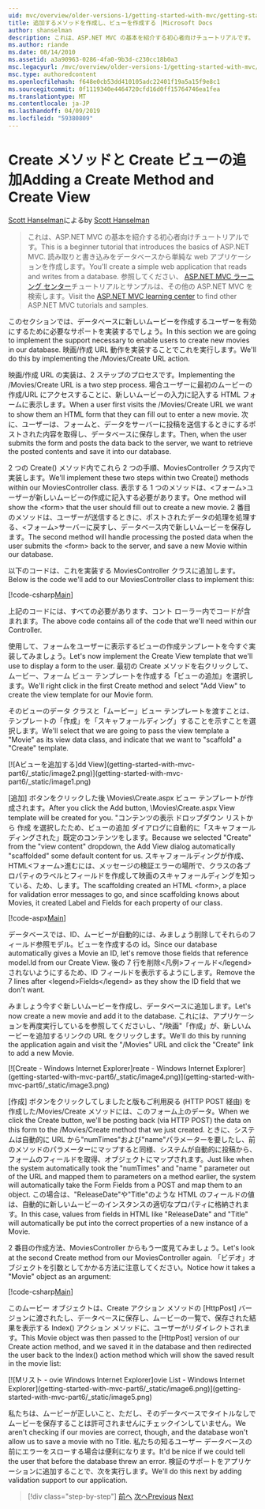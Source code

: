 ```yaml
---
uid: mvc/overview/older-versions-1/getting-started-with-mvc/getting-started-with-mvc-part6
title: 追加するメソッドを作成し、ビューを作成する |Microsoft Docs
author: shanselman
description: これは、ASP.NET MVC の基本を紹介する初心者向けチュートリアルです。 読み取りと書き込みをデータベースから単純な web アプリケーションを作成します。
ms.author: riande
ms.date: 08/14/2010
ms.assetid: a3a90963-0286-4fa0-9b3d-c230cc18b0a3
msc.legacyurl: /mvc/overview/older-versions-1/getting-started-with-mvc/getting-started-with-mvc-part6
msc.type: authoredcontent
ms.openlocfilehash: f648e0cb53dd410105adc22401f19a5a15f9e8c1
ms.sourcegitcommit: 0f1119340e4464720cfd16d0ff15764746ea1fea
ms.translationtype: MT
ms.contentlocale: ja-JP
ms.lasthandoff: 04/09/2019
ms.locfileid: "59380809"
---
```

# <a name="adding-a-create-method-and-create-view"></a><span data-ttu-id="11774-104">Create メソッドと Create ビューの追加</span><span class="sxs-lookup"><span data-stu-id="11774-104">Adding a Create Method and Create View</span></span>

<span data-ttu-id="11774-105">[Scott Hanselman](https://github.com/shanselman)による</span><span class="sxs-lookup"><span data-stu-id="11774-105">by [Scott Hanselman](https://github.com/shanselman)</span></span>

> <span data-ttu-id="11774-106">これは、ASP.NET MVC の基本を紹介する初心者向けチュートリアルです。</span><span class="sxs-lookup"><span data-stu-id="11774-106">This is a beginner tutorial that introduces the basics of ASP.NET MVC.</span></span> <span data-ttu-id="11774-107">読み取りと書き込みをデータベースから単純な web アプリケーションを作成します。</span><span class="sxs-lookup"><span data-stu-id="11774-107">You'll create a simple web application that reads and writes from a database.</span></span> <span data-ttu-id="11774-108">参照してください、 [ASP.NET MVC ラーニング センター](../../../index.md)チュートリアルとサンプルは、その他の ASP.NET MVC を検索します。</span><span class="sxs-lookup"><span data-stu-id="11774-108">Visit the [ASP.NET MVC learning center](../../../index.md) to find other ASP.NET MVC tutorials and samples.</span></span>


<span data-ttu-id="11774-109">このセクションでは、データベースに新しいムービーを作成するユーザーを有効にするために必要なサポートを実装するでしょう。</span><span class="sxs-lookup"><span data-stu-id="11774-109">In this section we are going to implement the support necessary to enable users to create new movies in our database.</span></span> <span data-ttu-id="11774-110">映画/作成 URL 動作を実装することでこれを実行します。</span><span class="sxs-lookup"><span data-stu-id="11774-110">We'll do this by implementing the /Movies/Create URL action.</span></span>

<span data-ttu-id="11774-111">映画/作成 URL の実装は、2 ステップのプロセスです。</span><span class="sxs-lookup"><span data-stu-id="11774-111">Implementing the /Movies/Create URL is a two step process.</span></span> <span data-ttu-id="11774-112">場合ユーザーに最初のムービーの作成/URL にアクセスすることに、新しいムービーの入力に記入する HTML フォームに表示します。</span><span class="sxs-lookup"><span data-stu-id="11774-112">When a user first visits the /Movies/Create URL we want to show them an HTML form that they can fill out to enter a new movie.</span></span> <span data-ttu-id="11774-113">次に、ユーザーは、フォームと、データをサーバーに投稿を送信するときにするポストされた内容を取得し、データベースに保存します。</span><span class="sxs-lookup"><span data-stu-id="11774-113">Then, when the user submits the form and posts the data back to the server, we want to retrieve the posted contents and save it into our database.</span></span>

<span data-ttu-id="11774-114">2 つの Create() メソッド内でこれら 2 つの手順、MoviesController クラス内で実装します。</span><span class="sxs-lookup"><span data-stu-id="11774-114">We'll implement these two steps within two Create() methods within our MoviesController class.</span></span> <span data-ttu-id="11774-115">表示する 1 つのメソッドは、&lt;フォーム&gt;ユーザーが新しいムービーの作成に記入する必要があります。</span><span class="sxs-lookup"><span data-stu-id="11774-115">One method will show the &lt;form&gt; that the user should fill out to create a new movie.</span></span> <span data-ttu-id="11774-116">2 番目のメソッドは、ユーザーが送信するときに、ポストされたデータの処理を処理する、&lt;フォーム&gt;サーバーに戻すし、データベース内で新しいムービーを保存します。</span><span class="sxs-lookup"><span data-stu-id="11774-116">The second method will handle processing the posted data when the user submits the &lt;form&gt; back to the server, and save a new Movie within our database.</span></span>

<span data-ttu-id="11774-117">以下のコードは、これを実装する MoviesController クラスに追加します。</span><span class="sxs-lookup"><span data-stu-id="11774-117">Below is the code we'll add to our MoviesController class to implement this:</span></span>

[!code-csharp[Main](getting-started-with-mvc-part6/samples/sample1.cs)]

<span data-ttu-id="11774-118">上記のコードには、すべての必要があります、コント ローラー内でコードが含まれます。</span><span class="sxs-lookup"><span data-stu-id="11774-118">The above code contains all of the code that we'll need within our Controller.</span></span>

<span data-ttu-id="11774-119">使用して、フォームをユーザーに表示するビューの作成テンプレートを今すぐ実装してみましょう。</span><span class="sxs-lookup"><span data-stu-id="11774-119">Let's now implement the Create View template that we'll use to display a form to the user.</span></span> <span data-ttu-id="11774-120">最初の Create メソッドを右クリックして、ムービー、フォーム ビュー テンプレートを作成する「ビューの追加」を選択します。</span><span class="sxs-lookup"><span data-stu-id="11774-120">We'll right click in the first Create method and select "Add View" to create the view template for our Movie form.</span></span>

<span data-ttu-id="11774-121">そのビューのデータ クラスと「ムービー」ビュー テンプレートを渡すことは、テンプレートの「作成」を「スキャフォールディング」することを示すことを選択します。</span><span class="sxs-lookup"><span data-stu-id="11774-121">We'll select that we are going to pass the view template a "Movie" as its view data class, and indicate that we want to "scaffold" a "Create" template.</span></span>

[![A<span data-ttu-id="11774-122">ビューを追加する]</span><span class="sxs-lookup"><span data-stu-id="11774-122">dd View]</span></span>(getting-started-with-mvc-part6/_static/image2.png)](getting-started-with-mvc-part6/_static/image1.png)

<span data-ttu-id="11774-123">[追加] ボタンをクリックした後 \Movies\Create.aspx ビュー テンプレートが作成されます。</span><span class="sxs-lookup"><span data-stu-id="11774-123">After you click the Add button, \Movies\Create.aspx View template will be created for you.</span></span> <span data-ttu-id="11774-124">"コンテンツの表示 ドロップダウン リストから 作成 を選択したため、ビューの追加 ダイアログに自動的に「スキャフォールディングされた」既定のコンテンツをします。</span><span class="sxs-lookup"><span data-stu-id="11774-124">Because we selected "Create" from the "view content" dropdown, the Add View dialog automatically "scaffolded" some default content for us.</span></span> <span data-ttu-id="11774-125">スキャフォールディングが作成、HTML&lt;フォーム&gt;進むには、メッセージの検証エラーの場所で、クラスの各プロパティのラベルとフィールドを作成して映画のスキャフォールディングを知っている、ため、します。</span><span class="sxs-lookup"><span data-stu-id="11774-125">The scaffolding created an HTML &lt;form&gt;, a place for validation error messages to go, and since scaffolding knows about Movies, it created Label and Fields for each property of our class.</span></span>

[!code-aspx[Main](getting-started-with-mvc-part6/samples/sample2.aspx)]

<span data-ttu-id="11774-126">データベースでは、ID、ムービーが自動的には、みましょう削除してそれらのフィールド参照モデル。ビューを作成するの id。</span><span class="sxs-lookup"><span data-stu-id="11774-126">Since our database automatically gives a Movie an ID, let's remove those fields that reference model.Id from our Create View.</span></span> <span data-ttu-id="11774-127">後の 7 行を削除&lt;凡例&gt;フィールド&lt;/legend&gt;されないようにするため、ID フィールドを表示するようにします。</span><span class="sxs-lookup"><span data-stu-id="11774-127">Remove the 7 lines after &lt;legend&gt;Fields&lt;/legend&gt; as they show the ID field that we don't want.</span></span>

<span data-ttu-id="11774-128">みましょう今すぐ新しいムービーを作成し、データベースに追加します。</span><span class="sxs-lookup"><span data-stu-id="11774-128">Let's now create a new movie and add it to the database.</span></span> <span data-ttu-id="11774-129">これには、アプリケーションを再度実行しているを参照してくださいし、"/映画"「作成」が、新しいムービーを追加するリンクの URL をクリックします。</span><span class="sxs-lookup"><span data-stu-id="11774-129">We'll do this by running the application again and visit the "/Movies" URL and click the "Create" link to add a new Movie.</span></span>

[![C<span data-ttu-id="11774-130">reate - Windows Internet Explorer]</span><span class="sxs-lookup"><span data-stu-id="11774-130">reate - Windows Internet Explorer]</span></span>(getting-started-with-mvc-part6/_static/image4.png)](getting-started-with-mvc-part6/_static/image3.png)

<span data-ttu-id="11774-131">[作成] ボタンをクリックしてしましたと版もご利用戻る (HTTP POST 経由) を作成した/Movies/Create メソッドには、このフォーム上のデータ。</span><span class="sxs-lookup"><span data-stu-id="11774-131">When we click the Create button, we'll be posting back (via HTTP POST) the data on this form to the /Movies/Create method that we just created.</span></span> <span data-ttu-id="11774-132">ときに、システムは自動的に URL から"numTimes"および"name"パラメーターを要したし、前のメソッドのパラメーターにマップすると同様、システムが自動的に投稿から、フォームのフィールドを取得、オブジェクトにマップされます。</span><span class="sxs-lookup"><span data-stu-id="11774-132">Just like when the system automatically took the "numTimes" and "name " parameter out of the URL and mapped them to parameters on a method earlier, the system will automatically take the Form Fields from a POST and map them to an object.</span></span> <span data-ttu-id="11774-133">この場合は、"ReleaseDate"や"Title"のような HTML のフィールドの値は、自動的に新しいムービーのインスタンスの適切なプロパティに格納されます。</span><span class="sxs-lookup"><span data-stu-id="11774-133">In this case, values from fields in HTML like "ReleaseDate" and "Title" will automatically be put into the correct properties of a new instance of a Movie.</span></span>

<span data-ttu-id="11774-134">2 番目の作成方法、MoviesController からもう一度見てみましょう。</span><span class="sxs-lookup"><span data-stu-id="11774-134">Let's look at the second Create method from our MoviesController again.</span></span> <span data-ttu-id="11774-135">「ビデオ」オブジェクトを引数としてかかる方法に注意してください。</span><span class="sxs-lookup"><span data-stu-id="11774-135">Notice how it takes a "Movie" object as an argument:</span></span>

[!code-csharp[Main](getting-started-with-mvc-part6/samples/sample3.cs)]

<span data-ttu-id="11774-136">このムービー オブジェクトは、Create アクション メソッドの [HttpPost] バージョンに渡されたし、データベースに保存し、ムービーの一覧で、保存された結果を表示する Index() アクション メソッドに、ユーザーがリダイレクトされます。</span><span class="sxs-lookup"><span data-stu-id="11774-136">This Movie object was then passed to the [HttpPost] version of our Create action method, and we saved it in the database and then redirected the user back to the Index() action method which will show the saved result in the movie list:</span></span>

[![M<span data-ttu-id="11774-137">リスト - ovie Windows Internet Explorer]</span><span class="sxs-lookup"><span data-stu-id="11774-137">ovie List - Windows Internet Explorer]</span></span>(getting-started-with-mvc-part6/_static/image6.png)](getting-started-with-mvc-part6/_static/image5.png)

<span data-ttu-id="11774-138">私たちは、ムービーが正しいこと、ただし、そのデータベースでタイトルなしでムービーを保存することは許可されませんにチェックインしていません。</span><span class="sxs-lookup"><span data-stu-id="11774-138">We aren't checking if our movies are correct, though, and the database won't allow us to save a movie with no Title.</span></span> <span data-ttu-id="11774-139">私たちの知るユーザー データベースの前にエラーをスローする場合は便利になります。</span><span class="sxs-lookup"><span data-stu-id="11774-139">It'd be nice if we could tell the user that before the database threw an error.</span></span> <span data-ttu-id="11774-140">検証のサポートをアプリケーションに追加することで、次を実行します。</span><span class="sxs-lookup"><span data-stu-id="11774-140">We'll do this next by adding validation support to our application.</span></span>

> [!div class="step-by-step"]
> <span data-ttu-id="11774-141">[前へ](getting-started-with-mvc-part5.md)
> [次へ](getting-started-with-mvc-part7.md)</span><span class="sxs-lookup"><span data-stu-id="11774-141">[Previous](getting-started-with-mvc-part5.md)
[Next](getting-started-with-mvc-part7.md)</span></span>
